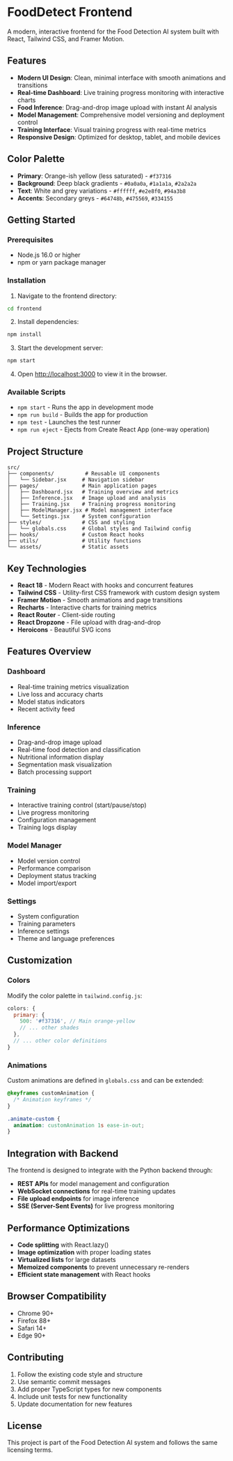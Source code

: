 # FoodDetect Frontend

A modern, interactive frontend for the Food Detection AI system built with React, Tailwind CSS, and Framer Motion.

## Features

- **Modern UI Design**: Clean, minimal interface with smooth animations and transitions
- **Real-time Dashboard**: Live training progress monitoring with interactive charts
- **Food Inference**: Drag-and-drop image upload with instant AI analysis
- **Model Management**: Comprehensive model versioning and deployment control
- **Training Interface**: Visual training progress with real-time metrics
- **Responsive Design**: Optimized for desktop, tablet, and mobile devices

## Color Palette

- **Primary**: Orange-ish yellow (less saturated) - `#f37316`
- **Background**: Deep black gradients - `#0a0a0a`, `#1a1a1a`, `#2a2a2a`
- **Text**: White and grey variations - `#ffffff`, `#e2e8f0`, `#94a3b8`
- **Accents**: Secondary greys - `#64748b`, `#475569`, `#334155`

## Getting Started

### Prerequisites

- Node.js 16.0 or higher
- npm or yarn package manager

### Installation

1. Navigate to the frontend directory:
```bash
cd frontend
```

2. Install dependencies:
```bash
npm install
```

3. Start the development server:
```bash
npm start
```

4. Open [http://localhost:3000](http://localhost:3000) to view it in the browser.

### Available Scripts

- `npm start` - Runs the app in development mode
- `npm run build` - Builds the app for production
- `npm test` - Launches the test runner
- `npm run eject` - Ejects from Create React App (one-way operation)

## Project Structure

```
src/
├── components/          # Reusable UI components
│   └── Sidebar.jsx     # Navigation sidebar
├── pages/              # Main application pages
│   ├── Dashboard.jsx   # Training overview and metrics
│   ├── Inference.jsx   # Image upload and analysis
│   ├── Training.jsx    # Training progress monitoring
│   ├── ModelManager.jsx # Model management interface
│   └── Settings.jsx    # System configuration
├── styles/             # CSS and styling
│   └── globals.css     # Global styles and Tailwind config
├── hooks/              # Custom React hooks
├── utils/              # Utility functions
└── assets/             # Static assets

```

## Key Technologies

- **React 18** - Modern React with hooks and concurrent features
- **Tailwind CSS** - Utility-first CSS framework with custom design system
- **Framer Motion** - Smooth animations and page transitions
- **Recharts** - Interactive charts for training metrics
- **React Router** - Client-side routing
- **React Dropzone** - File upload with drag-and-drop
- **Heroicons** - Beautiful SVG icons

## Features Overview

### Dashboard
- Real-time training metrics visualization
- Live loss and accuracy charts
- Model status indicators
- Recent activity feed

### Inference
- Drag-and-drop image upload
- Real-time food detection and classification
- Nutritional information display
- Segmentation mask visualization
- Batch processing support

### Training
- Interactive training control (start/pause/stop)
- Live progress monitoring
- Configuration management
- Training logs display

### Model Manager
- Model version control
- Performance comparison
- Deployment status tracking
- Model import/export

### Settings
- System configuration
- Training parameters
- Inference settings
- Theme and language preferences

## Customization

### Colors
Modify the color palette in `tailwind.config.js`:

```javascript
colors: {
  primary: {
    500: '#f37316', // Main orange-yellow
    // ... other shades
  },
  // ... other color definitions
}
```

### Animations
Custom animations are defined in `globals.css` and can be extended:

```css
@keyframes customAnimation {
  /* Animation keyframes */
}

.animate-custom {
  animation: customAnimation 1s ease-in-out;
}
```

## Integration with Backend

The frontend is designed to integrate with the Python backend through:

- **REST APIs** for model management and configuration
- **WebSocket connections** for real-time training updates
- **File upload endpoints** for image inference
- **SSE (Server-Sent Events)** for live progress monitoring

## Performance Optimizations

- **Code splitting** with React.lazy()
- **Image optimization** with proper loading states
- **Virtualized lists** for large datasets
- **Memoized components** to prevent unnecessary re-renders
- **Efficient state management** with React hooks

## Browser Compatibility

- Chrome 90+
- Firefox 88+
- Safari 14+
- Edge 90+

## Contributing

1. Follow the existing code style and structure
2. Use semantic commit messages
3. Add proper TypeScript types for new components
4. Include unit tests for new functionality
5. Update documentation for new features

## License

This project is part of the Food Detection AI system and follows the same licensing terms.